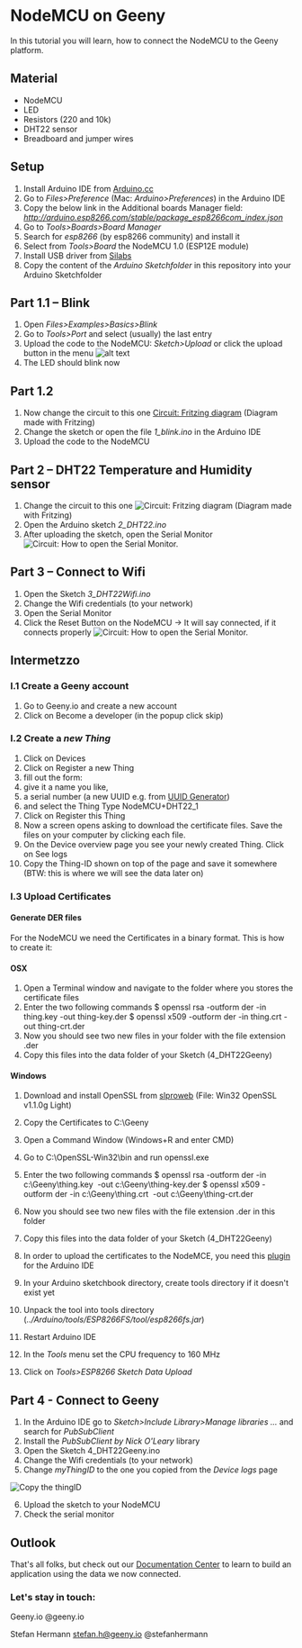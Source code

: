 # NodeMCU on Geeny




In this tutorial you will learn, how to connect the NodeMCU to the Geeny platform.




## Material
- NodeMCU
- LED
- Resistors (220 and 10k)
- DHT22 sensor
- Breadboard and jumper wires

## Setup
1. Install Arduino IDE from [Arduino.cc](http://www.arduino.cc)
2. Go to *Files>Preference* (Mac: *Arduino>Preferences*) in the Arduino IDE
3. Copy the below link in the Additional boards Manager field: *http://arduino.esp8266.com/stable/package_esp8266com_index.json*
4. Go to *Tools>Boards>Board Manager*
5. Search for *esp8266* (by esp8266 community) and install it
6. Select from *Tools>Board* the NodeMCU 1.0 (ESP12E module)
7. Install USB driver from [Silabs](https://www.silabs.com/products/development-tools/software/usb-to-uart-bridge-vcp-drivers)
8. Copy the content of the *Arduino Sketchfolder* in this repository into your Arduino Sketchfolder 

## Part 1.1 – Blink

1. Open *Files>Examples>Basics>Blink*
2. Go to *Tools>Port* and select (usually) the last entry
3. Upload the code to the NodeMCU: *Sketch>Upload* or click the upload button in the menu
![alt text](https://github.com/StefanHermannBerlin/Geeny-NodeMCU/blob/master/assets/upload.png)
4. The LED should blink now

## Part 1.2

1. Now change the circuit to this one
[Circuit: Fritzing diagram](https://github.com/StefanHermannBerlin/Geeny-NodeMCU/blob/master/assets/blink-fritzing.png)
(Diagram made with Fritzing)
2. Change the sketch or open the file *1_blink.ino* in the Arduino IDE
3. Upload the code to the NodeMCU

## Part 2 – DHT22 Temperature and Humidity sensor 

1. Change the circuit to this one
![Circuit: Fritzing diagram](https://github.com/StefanHermannBerlin/Geeny-NodeMCU/blob/master/assets/dht22-fritzing.png)
(Diagram made with Fritzing)
2. Open the Arduino sketch *2_DHT22.ino*
3. After uploading the sketch, open the Serial Monitor
![Circuit: How to open the Serial Monitor.](https://github.com/StefanHermannBerlin/Geeny-NodeMCU/blob/master/assets/serial-monitor.png)


## Part 3 – Connect to Wifi

1. Open the Sketch *3_DHT22Wifi.ino*
2. Change the Wifi credentials (to your network)
3. Open the Serial Monitor
4. Click the Reset Button on the NodeMCU -> It will say connected, if it connects properly 
![Circuit: How to open the Serial Monitor.](https://github.com/StefanHermannBerlin/Geeny-NodeMCU/blob/master/assets/reset-button.png)

## Intermetzzo

### I.1 Create a Geeny account
1. Go to Geeny.io and create a new account
2. Click on Become a developer (in the popup click skip)

### I.2 Create a *new Thing*
1. Click on Devices
2. Click on Register a new Thing
3. fill out the form:
4. give it a name you like, 
5. a serial number (a new UUID e.g. from [UUID Generator](www.uuidgenerator.net))
6. and select the Thing Type NodeMCU+DHT22_1
7. Click on Register this Thing
8. Now a screen opens asking to download the certificate files. Save the files on your computer by clicking each file.
9. On the Device overview page you see your newly created Thing. Click on See logs
10. Copy the Thing-ID shown on top of the page and save it somewhere (BTW: this is where we will see the data later on)

### I.3 Upload Certificates

#### Generate DER files
For the NodeMCU we need the Certificates in a binary format. This is how to create it:

#### OSX
1. Open a Terminal window and navigate to the folder where you stores the certificate files
2. Enter the two following commands
    $ openssl rsa -outform der -in thing.key -out thing-key.der
    $ openssl x509 -outform der -in thing.crt -out thing-crt.der
4. Now you should see two new files in your folder with the file extension .der
5. Copy this files into the data folder of your Sketch (4_DHT22Geeny)

#### Windows

1. Download and install OpenSSL from [slproweb](slproweb.com/products/Win32OpenSSL.html) (File: Win32 OpenSSL v1.1.0g Light)
2. Copy the Certificates to C:\Geeny
3. Open a Command Window (Windows+R and enter CMD)
4. Go to C:\OpenSSL-Win32\bin and run openssl.exe
5. Enter the two following commands
    $ openssl rsa -outform der -in c:\Geeny\thing.key  -out c:\Geeny\thing-key.der
    $ openssl x509 -outform der -in c:\Geeny\thing.crt  -out c:\Geeny\thing-crt.der
6. Now you should see two new files with the file extension .der in this folder
7. Copy this files into the data folder of your Sketch (4_DHT22Geeny)



1. In order to upload the certificates to the NodeMCE, you need this [plugin](https://github.com/esp8266/arduino-esp8266fs-plugin/releases/download/0.2.0/ESP8266FS-0.2.0.zip) for the Arduino IDE
2. In your Arduino sketchbook directory, create tools directory if it doesn't exist yet
3. Unpack the tool into tools directory (*../Arduino/tools/ESP8266FS/tool/esp8266fs.jar*)
4. Restart Arduino IDE
5. In the *Tools* menu set the CPU frequency to 160 MHz
6. Click on *Tools>ESP8266 Sketch Data Upload*



## Part 4 - Connect to Geeny

1. In the Arduino IDE go to *Sketch>Include Library>Manage libraries ...* and search for *PubSubClient*
2. Install the *PubSubClient by Nick O'Leary* library
3. Open the Sketch 4_DHT22Geeny.ino
4. Change the Wifi credentials (to your network)
5. Change *myThingID* to the one you copied from the *Device logs* page

![Copy the thingID](https://github.com/StefanHermannBerlin/Geeny-NodeMCU/blob/master/assets/thingID.png)

6. Upload the sketch to your NodeMCU
7. Check the serial monitor

## Outlook

That's all folks, but check out our [Documentation Center](docs.geeny.io) to learn to build an application using the data we now connected. 

### Let's stay in touch:

Geeny.io
@geeny.io

Stefan Hermann
stefan.h@geeny.io
@stefanhermann